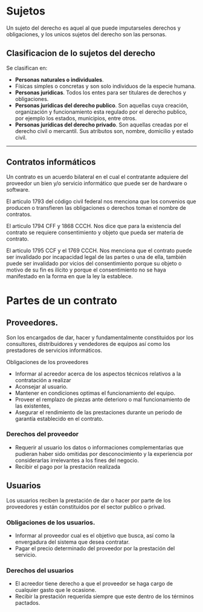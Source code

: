 # Sujetos
Un sujeto del derecho es aquel al que puede imputarseles derechos y obligaciones, y los unicos sujetos del derecho son las personas.

## Clasificacion de lo sujetos del derecho
Se clasifican en:
- **Personas naturales o individuales**.
- Físicas simples o concretas y son solo individuos de la especie humana.
- **Personas juridicas**. Todos los entes para ser titulares de derechos y obligaciones.
- **Personas juridicas del derecho publico**. Son aquellas cuya creación, organización y funcionamiento esta regulado por el derecho publico, por ejemplo los estados, municipios, entre otros.
- **Personas jurídicas del derecho privado**. Son aquellas creadas por el derecho civil o mercantil. Sus atributos son, nombre, domicilio y estado civil.

---

## Contratos informáticos
Un contrato es un acuerdo bilateral en el cual el contratante adquiere del proveedor un bien y/o servicio informático que puede ser de hardware o software.

El articulo 1793 del código civil federal nos menciona que los convenios que producen o transfieren las obligaciones o derechos toman el nombre de contratos.

El articulo 1794 CFF y 1868 CCCH. Nos dice que para la existencia del contrato se requiere consentimiento y objeto que pueda ser materia de contrato.

El articulo 1795 CCF y el 1769 CCCH. Nos menciona que el contrato puede ser invalidado por incapacidad legal de las partes o una de ella, también puede ser invalidado por vicios del consentimiento porque su objeto o motivo de su fin es ilícito y porque el consentimiento no se haya manifestado en la forma en que la ley la establece.

# Partes de un contrato
## Proveedores.
Son los encargados de dar, hacer y fundamentalmente constituidos por los consultores, distribuidores y vendedores de equipos así como los prestadores de servicios informáticos.

Obligaciones de los proveedores
- Informar al acreedor acerca de los aspectos técnicos relativos a la contratación a realizar
- Aconsejar al usuario.
- Mantener en condiciones optimas el funcionamiento del equipo.
- Proveer el remplazo de piezas ante deterioro o mal funcionamiento de las existentes,
- Asegurar el rendimiento de las prestaciones durante un periodo de garantía establecido en el contrato.

### Derechos del proveedor
- Requerir al usuario los datos o informaciones complementarias que pudieran haber sido omitidas por desconocimiento y la experiencia por considerarlas irrelevantes a los fines del negocio.
- Recibir el pago por la prestación realizada

## Usuarios
Los usuarios reciben la prestación de dar o hacer por parte de los proveedores y están constituidos por el sector publico o privad.

### Obligaciones de los usuarios.
- Informar al proveedor cual es el objetivo que busca, así como la envergadura del sistema que desea contratar.
- Pagar el precio determinado del proveedor por la prestación del servicio.

### Derechos del usuarios
- El acreedor tiene derecho a que el proveedor se haga cargo de cualquier gasto que le ocasione.
- Recibir la prestación requerida siempre que este dentro de los términos pactados.

